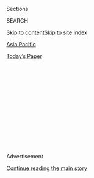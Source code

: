 <div id="app">

<div>

<div>

<div>

<div class="NYTAppHideMasthead css-1q2w90k e1suatyy0">

<div class="section css-ui9rw0 e1suatyy2">

<div class="css-eph4ug er09x8g0">

<div class="css-6n7j50">

</div>

<span class="css-1dv1kvn">Sections</span>

<div class="css-10488qs">

<span class="css-1dv1kvn">SEARCH</span>

</div>

[Skip to content](#site-content)[Skip to site index](#site-index)

</div>

<div id="masthead-section-label" class="css-1wr3we4 eaxe0e00">

[Asia
Pacific](https://www.nytimes3xbfgragh.onion/section/world/asia)

</div>

<div class="css-10698na e1huz5gh0">

</div>

</div>

<div id="masthead-bar-one" class="section hasLinks css-15hmgas e1csuq9d3">

<div class="css-uqyvli e1csuq9d0">

</div>

<div class="css-1uqjmks e1csuq9d1">

</div>

<div class="css-9e9ivx">

[](https://myaccount.nytimes3xbfgragh.onion/auth/login?response_type=cookie&client_id=vi)

</div>

<div class="css-1bvtpon e1csuq9d2">

[Today’s
Paper](https://www.nytimes3xbfgragh.onion/section/todayspaper)

</div>

</div>

</div>

</div>

<div data-aria-hidden="false">

<div id="site-content" data-role="main">

<div>

<div class="css-1aor85t" style="opacity:0.000000001;z-index:-1;visibility:hidden">

<div class="css-1hqnpie">

<div class="css-epjblv">

<span class="css-17xtcya">[Asia
Pacific](/section/world/asia)</span><span class="css-x15j1o">|</span><span class="css-fwqvlz">Kim
Jong-nam’s Death: A Geopolitical
Whodunit</span>

</div>

<div class="css-k008qs">

<div class="css-1iwv8en">

<span class="css-18z7m18"></span>

<div>

</div>

</div>

<span class="css-1n6z4y">https://nyti.ms/2m93uDV</span>

<div class="css-1705lsu">

<div class="css-4xjgmj">

<div class="css-4skfbu" data-role="toolbar" data-aria-label="Social Media Share buttons, Save button, and Comments Panel with current comment count" data-testid="share-tools">

  - 
  - 
  - 
  - 
    
    <div class="css-6n7j50">
    
    </div>

  - 

</div>

</div>

</div>

</div>

</div>

</div>

<div class="css-13pd83m">

</div>

<div id="top-wrapper" class="css-1sy8kpn">

<div id="top-slug" class="css-l9onyx">

Advertisement

</div>

[Continue reading the main
story](#after-top)

<div class="ad top-wrapper" style="text-align:center;height:100%;display:block;min-height:250px">

<div id="top" class="place-ad" data-position="top" data-size-key="top">

</div>

</div>

<div id="after-top">

</div>

</div>

<div id="sponsor-wrapper" class="css-1hyfx7x">

<div id="sponsor-slug" class="css-19vbshk">

Supported by

</div>

[Continue reading the main
story](#after-sponsor)

<div id="sponsor" class="ad sponsor-wrapper" style="text-align:center;height:100%;display:block">

</div>

<div id="after-sponsor">

</div>

</div>

<div class="css-1vkm6nb ehdk2mb0">

# Kim Jong-nam’s Death: A Geopolitical Whodunit

</div>

<div class="css-79elbk" data-testid="photoviewer-wrapper">

<div class="css-z3e15g" data-testid="photoviewer-wrapper-hidden">

</div>

<div class="css-1a48zt4 ehw59r15" data-testid="photoviewer-children">

![<span class="css-16f3y1r e13ogyst0" data-aria-hidden="true">Top, left
to right: Kim Jong-nam, circled, at Kuala Lumpur International Airport
on Feb. 13; a woman, circled, approaches him; and she walks away.
Bottom, left to right, he gestures toward his face while talking to
airport security officials; he is led away for treatment; and medical
staff surround him at the airport. Mr. Kim died en route to the
hospital.</span><span class="css-cnj6d5 e1z0qqy90" itemprop="copyrightHolder"><span class="css-1ly73wi e1tej78p0">Credit...</span><span><span>Kuala
Lumpur International Airport, via Fuji
TV</span></span></span>](https://static01.graylady3jvrrxbe.onion/images/2017/02/23/world/23kim-1/23kim-1-articleInline.jpg?quality=75&auto=webp&disable=upscale)

</div>

</div>

<div class="css-xt80pu e12qa4dv0">

<div class="css-18e8msd">

<div class="css-vp77d3 epjyd6m0">

<div class="css-1baulvz">

By [<span class="css-1baulvz" itemprop="name">Richard C.
Paddock</span>](https://www.nytimes3xbfgragh.onion/by/richard-c-paddock)
and [<span class="css-1baulvz last-byline" itemprop="name">Choe
Sang-Hun</span>](http://www.nytimes3xbfgragh.onion/by/choe-sang-hun)

</div>

</div>

  - Feb. 22,
    2017

  - 
    
    <div class="css-4xjgmj">
    
    <div class="css-d8bdto" data-role="toolbar" data-aria-label="Social Media Share buttons, Save button, and Comments Panel with current comment count" data-testid="share-tools">
    
      - 
      - 
      - 
      - 
        
        <div class="css-6n7j50">
        
        </div>
    
      - 
    
    </div>
    
    </div>

</div>

<div class="css-tk9fsr">

[阅读简体中文版](http://cn.nytimes3xbfgragh.onion/asia-pacific/20170223/kim-jong-nam-assassination-korea-malaysia/ "Read in Simplified Chinese")

</div>

</div>

<div class="section meteredContent css-1r7ky0e" name="articleBody" itemprop="articleBody">

<div class="css-1fanzo5 StoryBodyCompanionColumn">

<div class="css-53u6y8">

KUALA LUMPUR, Malaysia — The two young women were what South Korean
intelligence calls “lizard’s tails,” expendable assets to be cast off
after an operation.

Guided by North Korean agents, they practiced at malls in Kuala Lumpur,
then set their sights on the target: Kim Jong-nam, the estranged elder
brother of North Korea’s erratic leader, Kim Jong-un.

With hands doused with toxic liquid, they rubbed the face of their
victim, who was waiting to check in for a flight at Kuala Lumpur
International Airport. Minutes later, their target died on the way to a
hospital. The two women washed their hands and fled.

The suspects were swiftly taken into custody as circumstantial evidence
mounted that North Korea was responsible for the attack.

</div>

</div>

<div class="css-1fanzo5 StoryBodyCompanionColumn">

<div class="css-53u6y8">

The very public killing of Mr. Kim appears to be another remarkable
episode in the annals of bizarre North Korean behavior, a whodunit with
geopolitical implications. Speculation swirled that he had been killed
to remove him from the line of succession in North Korea.

In the days since the killing was caught on video, the drama has had an
ever-expanding and multinational cast of characters — women from
Indonesia and Vietnam accused of carrying out the attack, one of whom
was apparently wearing a white shirt emblazoned with the letters LOL; [a
Malaysian
boyfriend](https://www.nytimes3xbfgragh.onion/2017/02/15/world/asia/kim-jong-un-brother-assassination-north-korea.html);
and others believed to be North Korean agents.

On Wednesday, Malaysia’s police chief, Khalid Abu Bakar, said a senior
diplomat at the North Korean Embassy and an employee of the North Korean
state-owned airline, Air Koryo, were also wanted for questioning.
Another North Korean, who was not identified, was also being sought. Mr.
Khalid also said that extra police officers had been sent to the morgue
where Mr. Kim’s body was being kept after an attempt to break into the
facility was
detected.

<div class="css-79elbk" data-testid="photoviewer-wrapper">

<div class="css-z3e15g" data-testid="photoviewer-wrapper-hidden">

</div>

<div class="css-1a48zt4 ehw59r15" data-testid="photoviewer-children">

<div class="css-zgakxe erfvjey0">

<span class="css-1ly73wi e1tej78p0">Image</span>

<div class="css-zjzyr8">

<div data-testid="lazyimage-container" style="height:523.0175438596491px">

</div>

</div>

</div>

<span class="css-16f3y1r e13ogyst0" data-aria-hidden="true">Kim Jong-nam
was caught entering Japan on a false Dominican Republic passport in
2001, embarrassing his family. He said he wanted to go to Tokyo
Disneyland.</span><span class="css-cnj6d5 e1z0qqy90" itemprop="copyrightHolder"><span class="css-1ly73wi e1tej78p0">Credit...</span><span>Shizuo
Kambayashi/Associated Press</span></span>

</div>

</div>

North Korea has refused to even acknowledge that the dead man was Kim
Jong-nam and has accused Malaysia of carrying out a politically
motivated investigation to placate South Korea and the United States.

</div>

</div>

<div class="css-1fanzo5 StoryBodyCompanionColumn">

<div class="css-53u6y8">

North Korea has nonetheless demanded that the body be sent there and, in
a statement on Wednesday, the North Korean Embassy said the two women
were innocent and should be freed.

If the women really had poison on their hands, the embassy statement
said, “then how is it possible that these female suspects could still be
alive?”

One possible theory is that each woman used a single chemical that
became lethal only when mixed with another. The Malaysian police,
however, said that the substance or substances used in the attack had
not yet been identified.

North Korea has denied any involvement in the killing, which is likely
to anger China, its main ally, which has been seen as a protector of Kim
Jong-nam.

Mr. Kim had long been on a hit list drawn up by his half brother, Kim
Jong-un, according to South Korean intelligence. The younger Mr. Kim,
33, has ordered the execution of scores of senior officials, including
at least one disfavored relative, and may have been prompted to act if
he believed that Beijing saw his half brother as a possible replacement
for him.

Malaysian authorities say the two women arrested, Doan Thi Huong, 28,
and Siti Aisyah, 25, were recruited, trained and equipped by four North
Koreans who have since fled to their home country.

</div>

</div>

<div class="css-1fanzo5 StoryBodyCompanionColumn">

<div class="css-53u6y8">

If the attack was a plot by North Korea, it would not be the first time
it had tried to kill Kim Jong-nam.

</div>

</div>

<div class="css-79elbk" data-testid="photoviewer-wrapper">

<div class="css-z3e15g" data-testid="photoviewer-wrapper-hidden">

</div>

<div class="css-1a48zt4 ehw59r15" data-testid="photoviewer-children">

![<span class="css-16f3y1r e13ogyst0" data-aria-hidden="true">Extra
police officers were sent to the morgue where Mr. Kim’s body was being
kept after an attempted break-in was
detected.</span><span class="css-cnj6d5 e1z0qqy90" itemprop="copyrightHolder"><span class="css-1ly73wi e1tej78p0">Credit...</span><span>European
Pressphoto
Agency</span></span>](https://static01.graylady3jvrrxbe.onion/images/2017/02/23/world/23kim-3/23kim-3-articleInline.jpg?quality=75&auto=webp&disable=upscale)

</div>

</div>

<div class="css-1fanzo5 StoryBodyCompanionColumn">

<div class="css-53u6y8">

In 2010, according to South Korean investigators, a North Korean agent
based in China received a special order from Pyongyang: “Terminate” Kim
Jong-nam and bring his body to the North.

That agent, Kim Young-soo, was told that Kim Jong-nam was going to
travel to China from Singapore, where he was then living. The agent’s
boss gave him a bundle of cash and ordered him to bribe a taxi driver to
run over Mr. Kim in a fake traffic accident.

The plot was scrapped when Mr. Kim failed to arrive as planned. But it
came to light in 2012, when the agent was caught entering South Korea
and confessed under interrogation.

Since 2011, when Kim Jong-un succeeded his father as North Korea’s
ruler, there has been a standing order to assassinate his half brother,
South Korean intelligence officials said last week. There was another
assassination attempt against him in 2012.

Mr. Kim was so afraid that he begged for his life in a letter to his
half brother in 2012.

“Please withdraw the order to punish me and my family,” Mr. Kim was
quoted as saying in the letter. “We have nowhere to hide. The only way
to escape is to choose suicide.”

## A Troubled Family

The Kim family, which has ruled North Korea since its founding in 1948,
has presided over a Shakespearean nest of internecine plots and family
intrigue. Rival relatives have been sent into exile and occasional
bloody purges have killed off anyone of questionable loyalty and set an
example for others.

</div>

</div>

<div class="css-1fanzo5 StoryBodyCompanionColumn">

<div class="css-53u6y8">

Kim Jong-nam was an early dropout in the Kim dynasty’s third-generation
power struggle. Sidelined from the race to succeed his father since the
1970s, when his mother was abandoned by his father, he had been
effectively shut out of power and shut off from his father since he was
a teenager. South Korean officials say he never met his half brother Kim
Jong-un.

The final straw for Kim Jong-nam was when he was caught entering Japan
on a false Dominican Republic passport in 2001, embarrassing the family.
He told Japanese officials that he wanted to visit Tokyo
Disneyland.

</div>

</div>

<div class="css-79elbk" data-testid="photoviewer-wrapper">

<div class="css-z3e15g" data-testid="photoviewer-wrapper-hidden">

</div>

<div class="css-1a48zt4 ehw59r15" data-testid="photoviewer-children">

<div class="css-1xdhyk6 erfvjey0">

<span class="css-1ly73wi e1tej78p0">Image</span>

<div class="css-zjzyr8">

<div data-testid="lazyimage-container" style="height:258.4561403508772px">

</div>

</div>

</div>

<span class="css-16f3y1r e13ogyst0" data-aria-hidden="true">Oceanfront
villas in Macau, one of which is believed to belong to Kim Jong-nam. Mr.
Kim lived in exile, mostly in
Macau.</span><span class="css-cnj6d5 e1z0qqy90" itemprop="copyrightHolder"><span class="css-1ly73wi e1tej78p0">Credit...</span><span>Bobby
Yip/Reuters</span></span>

</div>

</div>

<div class="css-1fanzo5 StoryBodyCompanionColumn">

<div class="css-53u6y8">

Mr. Kim lived in exile, mostly in Macau, but enjoyed the affluent life
of a globe-trotting playboy, sometimes traveling with a female
bodyguard. While his father was still alive, the government in Pyongyang
sent him cash allowances.

His uncle, Jang Song-thaek, became a father figure and his main
connection to his country. South Korean officials said Mr. Kim was
thought to have used that connection to conduct business for himself,
like handling contracts involving North Korean minerals.

Mr. Kim often visited Kuala Lumpur, where Mr. Jang’s nephew, Jang
Yong-chol, served as North Korean ambassador until 2013.

Mr. Kim sometimes stayed at an embassy guesthouse and sometimes at
five-star hotels, according to Steve Hwang, a restaurant owner who
became a friend.

</div>

</div>

<div class="css-1fanzo5 StoryBodyCompanionColumn">

<div class="css-53u6y8">

Mr. Kim often came to the restaurant, Koryo-Won, with his wife, dressed
casually and always wearing a baseball cap. A bodyguard sat outside in
the mall, visible through the window.

“He was very humble, very friendly, a very nice guy,” Mr. Hwang said.

Mr. Kim never gave his name, but Mr. Hwang, who is from South Korea and
has family in the North, recognized him. To be certain, he said he
collected Mr. Kim’s dishes after a meal and sent them to the South
Korean Embassy for fingerprint and DNA analysis, he said. The word came
back that it was indeed Mr. Kim.

When Kim Jong-un took power, he cut off his half brother’s allowance. In
2013, he executed their uncle, Mr. Jang, on charges of corruption and
sedition. Mr. Jang’s nephew, the ambassador, was recalled the same year
and is thought to have been executed.

Kim Jong-un may have been angered by reports that his half brother had
once considered defecting to South Korea. After Kim Jong-nam’s
assassination, some defectors claimed that he had been asked to serve as
head of a government in exile. But Kim Jong-nam never formally proposed
to defect, according to South Korean officials, and he had told
reporters that he had no interest in politics, although he also
criticized the dynastic succession in
Pyongyang.

</div>

</div>

<div class="css-79elbk" data-testid="photoviewer-wrapper">

<div class="css-z3e15g" data-testid="photoviewer-wrapper-hidden">

</div>

<div class="css-1a48zt4 ehw59r15" data-testid="photoviewer-children">

<div class="css-1xdhyk6 erfvjey0">

<span class="css-1ly73wi e1tej78p0">Image</span>

<div class="css-zjzyr8">

<div data-testid="lazyimage-container" style="height:258.4561403508772px">

</div>

</div>

</div>

<span class="css-16f3y1r e13ogyst0" data-aria-hidden="true">Members of
the news media outside the North Korean Embassy in Kuala Lumpur,
Malaysia, after Mr. Kim’s
death.</span><span class="css-cnj6d5 e1z0qqy90" itemprop="copyrightHolder"><span class="css-1ly73wi e1tej78p0">Credit...</span><span>Fazry
Ismail/European Pressphoto Agency</span></span>

</div>

</div>

<div class="css-1fanzo5 StoryBodyCompanionColumn">

<div class="css-53u6y8">

## The Setup

When Mr. Kim arrived in Kuala Lumpur on Feb. 6, he was using a
diplomatic passport with the name Kim Chol.

By then, it appears, the plot against him was already underway.

Four North Korean men accused of organizing the attack had begun
arriving on Jan. 31, nearly a week before Mr. Kim, the police say. Each
one landed on a different day. The last one arrived Feb. 7, a day after
Mr. Kim.

</div>

</div>

<div class="css-1fanzo5 StoryBodyCompanionColumn">

<div class="css-53u6y8">

Unlike most countries, Malaysia allows North Koreans to enter without a
visa and makes it relatively easy for them to work. North Koreans have
established a number of businesses in Malaysia to export products to
other parts of the world and earn foreign currency to send home.

The four North Korean conspirators apparently recruited Ms. Huong and
Ms. Siti from entertainment establishments. Ms. Siti worked as a “spa
masseuse,” the police say, and Ms. Huong as an “entertainment outlet
employee.”

Ms. Huong grew up in a small farming village in Vietnam about three
hours south of Hanoi and studied pharmacy at a community college. Ms.
Siti grew up in a farming village east of the Indonesian capital,
Jakarta. She quit school after sixth grade, was married at 16 and
divorced at 20, before she left for Malaysia.

There were reports that the women were duped, that they had been told
they were participating in a prank. Indonesian officials said they
thought Ms. Siti was tricked into thinking that she was part of a comedy
video involving spraying liquid onto unwitting victims in public.

But Mr. Khalid, the police chief, said they knew what they were doing.
The women had practiced the attack at two malls, he said.

“We strongly believe it is a planned thing and that they are being
trained to do that,” he said. “It is not just shooting movies or a play
thing. No
way.”

<div class="css-79elbk" data-testid="photoviewer-wrapper">

<div class="css-z3e15g" data-testid="photoviewer-wrapper-hidden">

</div>

<div class="css-1a48zt4 ehw59r15" data-testid="photoviewer-children">

<div class="css-zgakxe erfvjey0">

<span class="css-1ly73wi e1tej78p0">Image</span>

<div class="css-zjzyr8">

<div data-testid="lazyimage-container" style="height:256.42105263157896px">

</div>

</div>

</div>

<span class="css-16f3y1r e13ogyst0" data-aria-hidden="true">Among the
suspects arrested in Mr. Kim’s death are Doan Thi Huong, 28, and Siti
Aisyah, 25, who the authorities say were recruited, trained and equipped
by North
Koreans.</span><span class="css-cnj6d5 e1z0qqy90" itemprop="copyrightHolder"><span class="css-1ly73wi e1tej78p0">Credit...</span><span>Royal
Malaysian Police</span></span>

</div>

</div>

</div>

</div>

<div class="css-1fanzo5 StoryBodyCompanionColumn">

<div class="css-53u6y8">

The police say the plotters also brought in Ri Jong Chol, a North Korean
who had been living and working in Kuala Lumpur since at least August.
He was almost certainly a government agent, according to Thae Yong-ho, a
North Korean diplomat who defected to the South last summer, because he
was allowed to live with his family abroad.

On the morning of Feb. 13, Mr. Kim went to the airport to catch his
flight home.

Security videos show him entering the departure hall at Terminal 2
carrying a shoulder bag, checking the departure board and walking toward
the check-in counter for AirAsia, a budget airline.

After his encounter with the women, Mr. Kim approached airport staff and
security officers, waving his hands toward his face repeatedly as he
told them of the attack. They walked with him to the airport clinic one
level down.

Within minutes, he was in an ambulance, but by then the poison was
taking effect. He was dead before he reached the hospital, the police
said.

His last words were, “[Very
painful](http://www.thestar.com.my/news/nation/2017/02/17/jong-nam-last-words-very-painful/#y1L2cD6yr5HpXtMZ.99),
very painful. I was sprayed liquid,” China Press, a Malaysian
Chinese-language newspaper, reported.

The police say the four North Korean conspirators watched the attack
unfold. Soon after, they passed through immigration, had their passports
stamped and left the country before the authorities realized Mr. Kim had
been murdered. All are now believed to be in North Korea.

Mr. Hwang said Mr. Kim had stopped coming to his restaurant around 2014,
after his uncle’s execution, and may have fallen on lean times — which
may explain why he had no bodyguards last week as he prepared to fly
home on a budget carrier.

</div>

</div>

<div class="css-1fanzo5 StoryBodyCompanionColumn">

<div class="css-53u6y8">

Mr. Hwang didn’t see him during his final trip to Kuala Lumpur and was
surprised by his appearance in the security video. He was wearing a
blazer, instead of his usual T-shirt, and no hat.

It was the first time Mr. Hwang saw that he was bald.

“Nobody could protect him,” he said.

</div>

</div>

</div>

<div>

</div>

<div>

</div>

<div>

</div>

<div>

<div id="bottom-wrapper" class="css-1ede5it">

<div id="bottom-slug" class="css-l9onyx">

Advertisement

</div>

[Continue reading the main
story](#after-bottom)

<div id="bottom" class="ad bottom-wrapper" style="text-align:center;height:100%;display:block;min-height:90px">

</div>

<div id="after-bottom">

</div>

</div>

</div>

</div>

</div>

## Site Index

<div>

</div>

## Site Information Navigation

  - [© <span>2020</span> <span>The New York Times
    Company</span>](https://help.nytimes3xbfgragh.onion/hc/en-us/articles/115014792127-Copyright-notice)

<!-- end list -->

  - [NYTCo](https://www.nytco.com/)
  - [Contact
    Us](https://help.nytimes3xbfgragh.onion/hc/en-us/articles/115015385887-Contact-Us)
  - [Work with us](https://www.nytco.com/careers/)
  - [Advertise](https://nytmediakit.com/)
  - [T Brand Studio](http://www.tbrandstudio.com/)
  - [Your Ad
    Choices](https://www.nytimes3xbfgragh.onion/privacy/cookie-policy#how-do-i-manage-trackers)
  - [Privacy](https://www.nytimes3xbfgragh.onion/privacy)
  - [Terms of
    Service](https://help.nytimes3xbfgragh.onion/hc/en-us/articles/115014893428-Terms-of-service)
  - [Terms of
    Sale](https://help.nytimes3xbfgragh.onion/hc/en-us/articles/115014893968-Terms-of-sale)
  - [Site
    Map](https://spiderbites.nytimes3xbfgragh.onion)
  - [Help](https://help.nytimes3xbfgragh.onion/hc/en-us)
  - [Subscriptions](https://www.nytimes3xbfgragh.onion/subscription?campaignId=37WXW)

</div>

</div>

</div>

</div>

